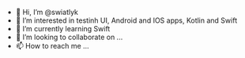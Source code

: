 - 👋 Hi, I’m @swiatlyk
- 👀 I’m interested in testinh UI, Android and IOS apps, Kotlin and Swift
- 🌱 I’m currently learning Swift
- 💞️ I’m looking to collaborate on ...
- 📫 How to reach me ...

<!---
swiatlyk/swiatlyk is a ✨ special ✨ repository because its `README.md` (this file) appears on your GitHub profile.
You can click the Preview link to take a look at your changes.
--->
